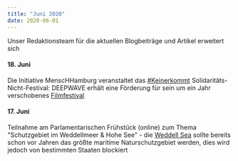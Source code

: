 ```yaml
---
title: "Juni 2020"
date: 2020-06-01
---
```


Unser Redaktionsteam für die aktuellen Blogbeiträge und Artikel erweitert sich

#### **18\. Juni**

Die Initiative MenscHHamburg veranstaltet das [#Keinerkommt](https://keinerkommt.de/) Solidaritäts-Nicht-Festival: DEEPWAVE erhält eine Förderung für sein um ein Jahr verschobenes [Filmfestival](https://www.deepwave.org/projekte/deepwave-filmfestival/)

#### **17\. Juni**

Teilnahme am Parlamentarischen Frühstück (online) zum Thema "Schutzgebiet im Weddellmeer & Hohe See" - die [Weddell Sea](https://www.deepwave.org/neuer-bericht-fordert-umfassenden-schutz-weddell-meeres-18911279/) sollte bereits schon vor Jahren das größte maritime Naturschutzgebiet werden, dies wird jedoch von bestimmten Staaten blockiert
